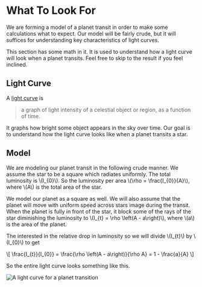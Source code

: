 # What To Look For
We are forming a model of a planet transit in order to make some calculations
what to expect. Our model will be fairly crude, but it will suffices for
understanding key characteristics of light curves.

This section has some math in it. It is used to understand how a light curve
will look when a planet transits. Feel free to skip to the result if you feel
inclined. 

## Light Curve
A [light curve](https://en.wikipedia.org/wiki/Light_curve) is

> a graph of light intensity of a celestial object or region, as a function of
> time. 

It graphs how bright some object appears in the sky over time. Our goal is to
understand how the light curve looks like when a planet transits a star.

## Model
We are modeling our planet transit in the following crude manner. We assume the
star to be a square which radiates uniformly. The total luminosity is
\\(I_{0}\\). So the luminosity per area \\(\rho = \frac{I_{0}}{A}\\), where \\(A\\)
is the total area of the star.

We model our planet as a square as well. We will also assume that the planet
will move with uniform speed across stars image during the transit. When the
planet is fully in front of the star, it block some of the rays of the star
diminishing the luminosity to \\(I_{t} = \rho \left(A - a\right)\\), where
\\(a\\) is the area of the planet.

The interested in the relative drop in luminosity so we will divide \\(I_{t}\\)
by \\(I_{0}\\) to get

\\[
\frac{I_{t}}{I_{0}} = \frac{\rho \left(A - a\right)}{\rho A} = 1 - \frac{a}{A}
\\]

So the entire light curve looks something like this.

![A light curve for a planet transition](image/light-curve.png)
